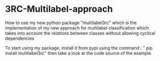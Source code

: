 # 3RC-Multilabel-approach
How to use my new python package "multilabel3rc" which is the implementation 
of my new approach for multilabel classification which takes into account the relations between classes without allowing cyclical dependencies

To start using my package, install it from pypi using the command :
" pip install multilabel3rc" then take a look at the code source of the example
